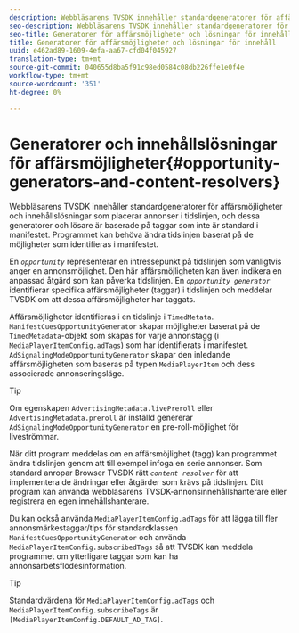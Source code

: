 ```yaml
---
description: Webbläsarens TVSDK innehåller standardgeneratorer för affärsmöjligheter och innehållslösningar som placerar annonser i tidslinjen, och dessa generatorer och lösare är baserade på taggar som inte är standard i manifestet. Programmet kan behöva ändra tidslinjen baserat på de möjligheter som identifieras i manifestet.
seo-description: Webbläsarens TVSDK innehåller standardgeneratorer för affärsmöjligheter och innehållslösningar som placerar annonser i tidslinjen, och dessa generatorer och lösare är baserade på taggar som inte är standard i manifestet. Programmet kan behöva ändra tidslinjen baserat på de möjligheter som identifieras i manifestet.
seo-title: Generatorer för affärsmöjligheter och lösningar för innehåll
title: Generatorer för affärsmöjligheter och lösningar för innehåll
uuid: e462ad89-1609-4efa-aa67-cfd04f045927
translation-type: tm+mt
source-git-commit: 040655d8ba5f91c98ed0584c08db226ffe1e0f4e
workflow-type: tm+mt
source-wordcount: '351'
ht-degree: 0%

---
```



# Generatorer och innehållslösningar för affärsmöjligheter{#opportunity-generators-and-content-resolvers}

Webbläsarens TVSDK innehåller standardgeneratorer för affärsmöjligheter och innehållslösningar som placerar annonser i tidslinjen, och dessa generatorer och lösare är baserade på taggar som inte är standard i manifestet. Programmet kan behöva ändra tidslinjen baserat på de möjligheter som identifieras i manifestet.

En *`opportunity`* representerar en intressepunkt på tidslinjen som vanligtvis anger en annonsmöjlighet. Den här affärsmöjligheten kan även indikera en anpassad åtgärd som kan påverka tidslinjen. En *`opportunity generator`* identifierar specifika affärsmöjligheter (taggar) i tidslinjen och meddelar TVSDK om att dessa affärsmöjligheter har taggats.

Affärsmöjligheter identifieras i en tidslinje i `TimedMetata`. `ManifestCuesOpportunityGenerator` skapar möjligheter baserat på de `TimedMetadata`-objekt som skapas för varje annonstagg (i `MediaPlayerItemConfig.adTags`) som har identifierats i manifestet. `AdSignalingModeOpportunityGenerator` skapar den inledande affärsmöjligheten som baseras på typen `MediaPlayerItem` och dess associerade annonseringsläge.

>[!TIP]
>
>Om egenskapen `AdvertisingMetadata.livePreroll` eller `AdvertisingMetadata.preroll` är inställd genererar `AdSignalingModeOpportunityGenerator` en pre-roll-möjlighet för liveströmmar.

När ditt program meddelas om en affärsmöjlighet (tagg) kan programmet ändra tidslinjen genom att till exempel infoga en serie annonser. Som standard anropar Browser TVSDK rätt *`content resolver`* för att implementera de ändringar eller åtgärder som krävs på tidslinjen. Ditt program kan använda webbläsarens TVSDK-annonsinnehållshanterare eller registrera en egen innehållshanterare.

Du kan också använda `MediaPlayerItemConfig.adTags` för att lägga till fler annonsmärkestaggar/tips för standardklassen `ManifestCuesOpportunityGenerator` och använda `MediaPlayerItemConfig.subscribedTags` så att TVSDK kan meddela programmet om ytterligare taggar som kan ha annonsarbetsflödesinformation.

>[!TIP]
>
>Standardvärdena för `MediaPlayerItemConfig.adTags` och `MediaPlayerItemConfig.subscribeTags` är `[MediaPlayerItemConfig.DEFAULT_AD_TAG]`.

